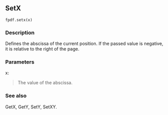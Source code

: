 ## SetX ##
```
fpdf.setx(x)
```
### Description ###

Defines the abscissa of the current position. If the passed value is negative, it is relative to the right of the page.

### Parameters ###

x:
> The value of the abscissa.

### See also ###

GetX, GetY, SetY, SetXY.

